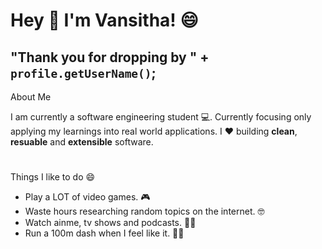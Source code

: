 # Hey 👋 I'm Vansitha! 😄

## **"Thank you for dropping by " + `profile.getUserName()`;**

About Me

I am currently a software engineering student 💻. 
Currently focusing only applying my learnings into real world applications.
I ❤ building **clean**, **resuable** and **extensible** software.


#


Things I like to do 😄

- Play a LOT of video games. 🎮
- Waste hours researching random topics on the internet. 🤓
- Watch ainme, tv shows and podcasts. 🐱‍🏍
- Run a 100m dash when I feel like it. 🏃‍♂️






